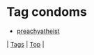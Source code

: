 <!--
title: Tag condoms
date: 2020-06-28T15:26:58.636Z
tags:
-->
# Tag condoms

 * [preachyatheist](127899613269.md)

| [Tags](tags.md) | [Top](index.md) |
